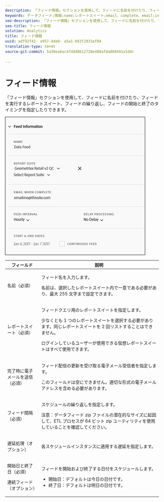 ```yaml
---
description: 「フィード情報」セクションを使用して、フィードに名前を付けたり、フィードを実行するレポートスイート、フィードの繰り返し、フィードの開始と終了のタイミングを指定したりできます。
keywords: データフィード;情報;name;レポートスイート;email、complete、email;interval;フィード;処理の遅延;delay;start;end;date;連続フィード
seo-description: 「フィード情報」セクションを使用して、フィードに名前を付けたり、フィードを実行するレポートスイート、フィードの繰り返し、フィードの開始と終了のタイミングを指定したりできます。
seo-title: フィード情報
solution: Analytics
title: フィード情報
uuid: adf92f42- a957-4de0- a5a1-683f2933af04
translation-type: tm+mt
source-git-commit: 5a30ea6ac47ddd8612728e488afda868491a1ddc

---
```



# フィード情報

「フィード情報」セクションを使用して、フィードに名前を付けたり、フィードを実行するレポートスイート、フィードの繰り返し、フィードの開始と終了のタイミングを指定したりできます。

![](assets/feed-info.jpg)

<table id="table_C98C7C3CE4194BEF819E792793EBC517">
 <thead>
  <tr>
   <th colname="col1" class="entry"> フィールド </th>
   <th colname="col2" class="entry"> 説明 </th>
  </tr>
 </thead>
 <tbody> 
  <tr> 
   <td colname="col1"> <p>名前（必須） </p> </td>
   <td colname="col2"> <p>フィード名を入力します。 </p> <p>名前は、選択したレポートスイート内で一意である必要があり、最大 255 文字まで設定できます。 </p> </td>
  </tr>
  <tr>
   <td colname="col1"> <p>レポートスイート（必須） </p> </td>
   <td colname="col2"> <p>フィードクエリ用のレポートスイートを指定します。 </p> <p>少なくとも 1 つのレポートスイートを選択する必要があります。同じレポートスイートを 2 回リストすることはできません。 </p> <p>ログインしているユーザーが使用できる仮想レポートスイートはすべて使用できます。 </p></td>
  </tr>
  <tr>
   <td colname="col1"> <p>完了時に電子メールを送信（必須） </p> </td>
   <td colname="col2"> <p>フィード配信の更新を受け取る電子メール受信者を指定します。 </p> <p>このフィールドは空にできません。適切な形式の電子メールアドレスを含める必要があります。 </p> </td>
  </tr>
  <tr>
   <td colname="col1"> <p>フィード間隔（必須） </p> </td>
   <td colname="col2"> <p>スケジュールの繰り返しを指定します。 </p> <p>注意：データフィード zip ファイルの潜在的なサイズに起因して、ETL プロセスが 64 ビット zip ユーティリティを使用していることを確認してください。 </p> </td>
  </tr>
  <tr>
   <td colname="col1"> <p>遅延処理（オプション） </p> </td>
   <td colname="col2"> <p>各スケジュールインスタンスに適用する遅延を指定します。 </p> </td>
  </tr>
  <tr>
   <td colname="col1"> <p>開始日と終了日（必須） </p> <p>連続フィード（オプション） </p> </td>
   <td colname="col2"> <p>フィードを開始および終了する日付をスケジュールします。 </p> <p>
     <ul id="ul_509977336CD34032924B48E043E8CBC7">
      <li id="li_BFB5B6ADCB184D839C9BA42DB3DCAF32">開始日：デフォルトは今日の日付です。 </li>
      <li id="li_34F8DB45D9B54076840D1A0B782812D3">終了日：デフォルトは明日の日付です。 </li>
     </ul>
     </p> </td>
  </tr>
 </tbody>
</table>